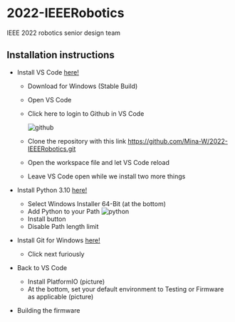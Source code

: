 # 2022-IEEERobotics
IEEE 2022 robotics senior design team

## Installation instructions
- Install VS Code [here!](https://code.visualstudio.com/)
	- Download for Windows (Stable Build)
	- Open VS Code
	- Click here to login to Github in VS Code
	
	 	![github](https://user-images.githubusercontent.com/77407402/135941339-197cfc96-9bb8-4b93-b85b-82dd0be3c8b3.png)

	- Clone the repository with this link https://github.com/Mina-W/2022-IEEERobotics.git
	- Open the workspace file and let VS Code reload
	- Leave VS Code open while we install two more things
- Install Python 3.10 [here!](https://www.python.org/downloads/release/python-3100/)
	- Select Windows Installer 64-Bit (at the bottom)
	- Add Python to your Path ![python](https://user-images.githubusercontent.com/77407402/135941341-6948c616-9b2d-450d-abeb-81eefab125b0.png)
	- Install button
	- Disable Path length limit
- Install Git for Windows [here!](https://gitforwindows.org/)
	- Click next furiously

- Back to VS Code
	- Install PlatformIO (picture)
	- At the bottom, set your default environment to Testing or Firmware as applicable (picture)

- Building the firmware
